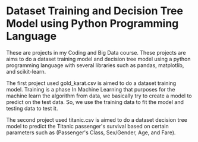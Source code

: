 # Dataset Training and Decision Tree Model using Python Programming Language
These are projects in my Coding and Big Data course. These projects are aims to do a dataset training model and decision tree model using a python programming language with several libraries such as pandas, matplotlib, and scikit-learn. 

The first project used gold_karat.csv is aimed to do a dataset training model. Training is a phase In Machine Learning that purposes for the machine learn the algorithm from data, we basically try to create a model to predict on the test data. So, we use the training data to fit the model and testing data to test it. 

The second project used titanic.csv is aimed to do a dataset decision tree model to predict the Titanic passenger's survival based on certain parameters such as (Passenger's Class, Sex/Gender, Age, and Fare).
